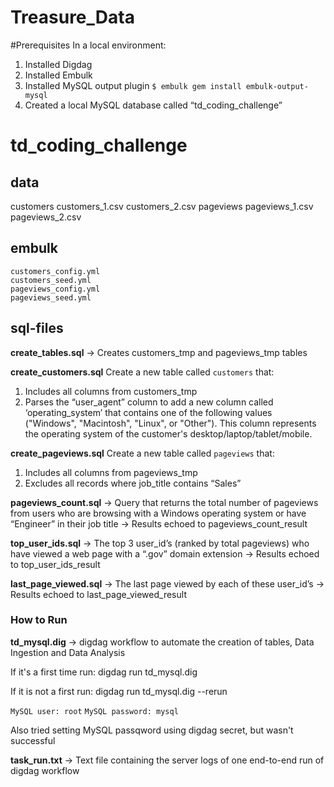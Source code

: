 # Treasure_Data
#Prerequisites
In a local environment:
1. Installed Digdag
2. Installed Embulk
3. Installed MySQL output plugin `$ embulk gem install embulk-output-mysql`
4. Created a local MySQL database called “td_coding_challenge”

# td_coding_challenge

## data
customers
  customers_1.csv
  customers_2.csv
pageviews
  pageviews_1.csv
  pageviews_2.csv
## embulk
    customers_config.yml
    customers_seed.yml
    pageviews_config.yml
    pageviews_seed.yml

## sql-files
**create_tables.sql** -> Creates customers_tmp and pageviews_tmp tables

**create_customers.sql** 
  Create a new table called `customers` that:
  1. Includes all columns from customers_tmp
  2. Parses the “user_agent” column to add a new column called ‘operating_system’ that contains one
     of the following values ("Windows", "Macintosh", "Linux", or "Other"). This column represents the operating system of the customer's desktop/laptop/tablet/mobile.

**create_pageviews.sql**
  Create a new table called `pageviews` that:
  1. Includes all columns from pageviews_tmp
  2. Excludes all records where job_title contains “Sales”

**pageviews_count.sql** -> Query that returns the total number of pageviews from users who are browsing with a Windows operating system or have “Engineer” in their job title -> Results echoed to  pageviews_count_result

**top_user_ids.sql** -> The top 3 user_id’s (ranked by total pageviews) who have viewed a web page with a “.gov” domain extension -> Results echoed to top_user_ids_result

**last_page_viewed.sql** -> The last page viewed by each of these user_id’s -> Results echoed to last_page_viewed_result



### How to Run
**td_mysql.dig** -> digdag workflow to automate the creation of tables, Data Ingestion and Data Analysis

If it's a first time run:
digdag run td_mysql.dig

If it is not a first run:
digdag run td_mysql.dig --rerun

`MySQL user: root`
`MySQL password: mysql`

Also tried setting MySQL passqword using digdag secret, but wasn't successful

**task_run.txt** -> Text file containing the server logs of one end-to-end run of digdag workflow

